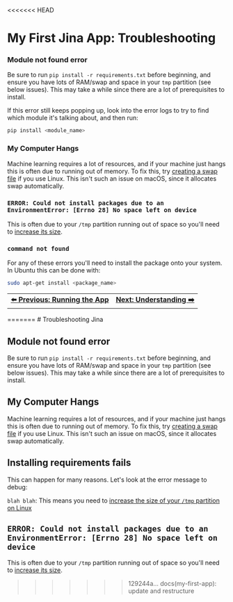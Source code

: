 <<<<<<< HEAD
# My First Jina App: Troubleshooting

### Module not found error

Be sure to run `pip install -r requirements.txt` before beginning, and ensure you have lots of RAM/swap and space in your `tmp` partition (see below issues). This may take a while since there are a lot of prerequisites to install.

If this error still keeps popping up, look into the error logs to try to find which module it's talking about, and then run:

```sh
pip install <module_name>
```


### My Computer Hangs

Machine learning requires a lot of resources, and if your machine just hangs this is often due to running out of memory. To fix this, try [creating a swap file](https://linuxize.com/post/how-to-add-swap-space-on-ubuntu-20-04/) if you use Linux. This isn't such an issue on macOS, since it allocates swap automatically.

### `ERROR: Could not install packages due to an EnvironmentError: [Errno 28] No space left on device`

This is often due to your `/tmp` partition running out of space so you'll need to [increase its size](https://askubuntu.com/questions/199565/not-enough-space-on-tmp).

### `command not found`

For any of these errors you'll need to install the package onto your system. In Ubuntu this can be done with:

```sh
sudo apt-get install <package_name>
```

<table width="100%">
  <tr>
    <td align="left" style="text-align:right">
      <strong><a href="./run.md">⬅️ Previous: Running the App</a></strong>
    </td>
    <td align="right" style="text-align:right">
      <strong><a href="./understanding.md">Next: Understanding ➡️</a></strong>
    </td>
  </tr>
</table>
=======
# Troubleshooting Jina

## Module not found error

Be sure to run `pip install -r requirements.txt` before beginning, and ensure you have lots of RAM/swap and space in your `tmp` partition (see below issues). This may take a while since there are a lot of prerequisites to install.


## My Computer Hangs

Machine learning requires a lot of resources, and if your machine just hangs this is often due to running out of memory. To fix this, try [creating a swap file](https://linuxize.com/post/how-to-add-swap-space-on-ubuntu-20-04/) if you use Linux. This isn't such an issue on macOS, since it allocates swap automatically.


## Installing requirements fails

This can happen for many reasons. Let's look at the error message to debug:

`blah blah`: This means you need to [increase the size of your `/tmp` partition on Linux](https://askubuntu.com/questions/199565/not-enough-space-on-tmp)

## `ERROR: Could not install packages due to an EnvironmentError: [Errno 28] No space left on device`

This is often due to your `/tmp` partition running out of space so you'll need to [increase its size](https://askubuntu.com/questions/199565/not-enough-space-on-tmp).
>>>>>>> 129244a... docs(my-first-app): update and restructure
